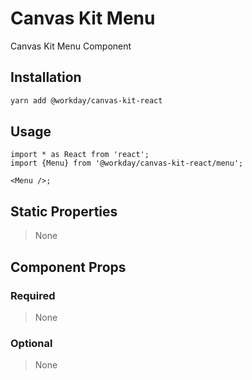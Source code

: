 # Canvas Kit Menu

Canvas Kit Menu Component

## Installation

```sh
yarn add @workday/canvas-kit-react
```

## Usage

```tsx
import * as React from 'react';
import {Menu} from '@workday/canvas-kit-react/menu';

<Menu />;
```

## Static Properties

> None

## Component Props

### Required

> None

### Optional

> None
